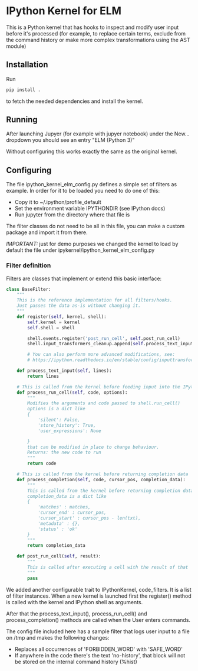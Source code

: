 # IPython Kernel for ELM


This is a Python kernel that has hooks to inspect and modify user input before it's processed (for example, to replace
certain terms, exclude from the command history or make more complex transformations using the AST module)


## Installation


Run

```bash
pip install .
```

to fetch the needed dependencies and install the kernel.


## Running

After launching Jupyer (for example with jupyer notebook) under the New... dropdown you should see an entry "ELM (Python
3)"

Without configuring this works exactly the same as the original kernel.


## Configuring

The file ipython_kernel_elm_config.py defines a simple set of filters as example.
In order for it to be loaded you need to do one of this:

  - Copy it to ~/.ipython/profile_default
  - Set the environment variable IPYTHONDIR (see IPython docs)
  - Run jupyter from the directory where that file is

The filter classes do not need to be all in this file, you can make a custom package and import it from there.

*IMPORTANT:* just for demo purposes we changed the kernel to load by default the file under ipykernel/ipython_kernel_elm_config.py


### Filter definition

Filters are classes that implement or extend this basic interface:


```python
class BaseFilter:
    """
    This is the reference implementation for all filters/hooks.
    Just passes the data as-is without changing it.
    """
    def register(self, kernel, shell):
        self.kernel = kernel
        self.shell = shell

        shell.events.register('post_run_cell', self.post_run_cell)
        shell.input_transformers_cleanup.append(self.process_text_input)

        # You can also perform more advanced modifications, see:
        # https://ipython.readthedocs.io/en/stable/config/inputtransforms.html#ast-transformations

    def process_text_input(self, lines):
        return lines

    # This is called from the kernel before feeding input into the IPython Shell
    def process_run_cell(self, code, options):
        """
        Modifies the arguments and code passed to shell.run_cell()
        options is a dict like
        {
            'silent': False,
            'store_history': True,
            'user_expressions': None

        }
        that can be modified in place to change behaviour.
        Returns: the new code to run
        """
        return code

    # This is called from the kernel before returning completion data
    def process_completion(self, code, cursor_pos, completion_data):
        """
        This is called from the kernel before returning completion data
        completion_data is a dict like
        {
            'matches' : matches,
            'cursor_end' : cursor_pos,
            'cursor_start' : cursor_pos - len(txt),
            'metadata' : {},
            'status' : 'ok'
        }
        """
        return completion_data

    def post_run_cell(self, result):
        """
        This is called after executing a cell with the result of that
        """
        pass
```

We added another configurable trait to IPythonKernel, code_filters. It is a list of filter instances.
When a new kernel is launched first the register() method is called with the kernel and IPython shell as arguments.

After that the process_text_input(), process_run_cell() and process_completion() methods are called when the User enters
commands.

The config file included here has a sample filter that logs user input to a file on /tmp and makes the following
changes:

  - Replaces all occurrences of 'FORBIDDEN_WORD' with 'SAFE_WORD'
  - If anywhere in the code there's the text 'no-history', that block will not be stored on the internal command history
    (%hist)

